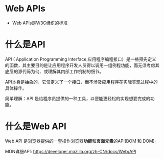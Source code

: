 # Web APIs
* Web APIs是W3C组织的标准
# 什么是API
API ( Application Programming Interface,应用程序编程接口）是一些预先定义的函数，其主要目的是让应用程序开发人员得以调用一组例程功能，而无须考虑其底层的源代码为何、或理解其内部工作机制的细节。

API本身是抽象的，它仅定义了一个接口，而不涉及应用程序在实际实现过程中的具体操作。

简单理解：API 是给程序员提供的一种工具，以便能更轻松的实现想要完成的功能。
# 什么是Web API
Web API 是浏览器提供的一套操作浏览器**功能**和**页面元素**的API(BOM 和 DOM)。

MDN详细API: https://developer.mozilla.org/zh-CN/docs/Web/API
